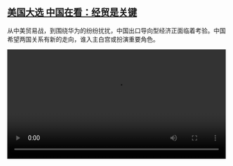 <!--1604505239000-->
[美国大选 中国在看：经贸是关键](https://www.dw.com/zh/%E7%BE%8E%E5%9B%BD%E5%A4%A7%E9%80%89%20%E4%B8%AD%E5%9B%BD%E5%9C%A8%E7%9C%8B%EF%BC%9A%E7%BB%8F%E8%B4%B8%E6%98%AF%E5%85%B3%E9%94%AE/a-55499571)
------

<p>从中美贸易战，到围绕华为的纷纷扰扰，中国出口导向型经济正面临着考验。中国希望两国关系有新的走向，谁入主白宫或扮演重要角色。</small></p><video src="https://tvdownloaddw-a.akamaihd.net/dwtv_video/flv/vdt_zh/2020/bchi201104_001_chinaus_01f_sd_sor.mp4" controls style="width:100%"></video>
